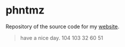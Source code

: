 # phntmz

Repository of the source code for my [website](https://devcenter.heroku.com/articles/getting-started-with-python).

> have a nice day. 104 103 32 60 51
